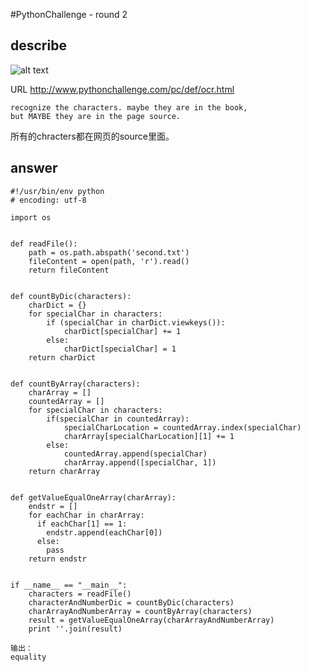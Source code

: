 #PythonChallenge - round 2

## describe
![alt text][stage_one_img]

[stage_one_img]: /Users/jfliu/Documents/pythonChallenge/images/round2


URL http://www.pythonchallenge.com/pc/def/ocr.html

```
recognize the characters. maybe they are in the book, 
but MAYBE they are in the page source.
```

所有的chracters都在网页的source里面。

## answer

```
#!/usr/bin/env python
# encoding: utf-8

import os


def readFile():
    path = os.path.abspath('second.txt')
    fileContent = open(path, 'r').read()
    return fileContent


def countByDic(characters):
    charDict = {}
    for specialChar in characters:
        if (specialChar in charDict.viewkeys()):
            charDict[specialChar] += 1
        else:
            charDict[specialChar] = 1
    return charDict


def countByArray(characters):
    charArray = []
    countedArray = []
    for specialChar in characters:
        if(specialChar in countedArray):
            specialCharLocation = countedArray.index(specialChar)
            charArray[specialCharLocation][1] += 1
        else:
            countedArray.append(specialChar)
            charArray.append([specialChar, 1])
    return charArray


def getValueEqualOneArray(charArray):
    endstr = []
    for eachChar in charArray:
      if eachChar[1] == 1:
        endstr.append(eachChar[0])
      else:
        pass
    return endstr


if __name__ == "__main__":
    characters = readFile()
    characterAndNumberDic = countByDic(characters)
    charArrayAndNumberArray = countByArray(characters)
    result = getValueEqualOneArray(charArrayAndNumberArray)
    print ''.join(result)

输出：
equality
```


